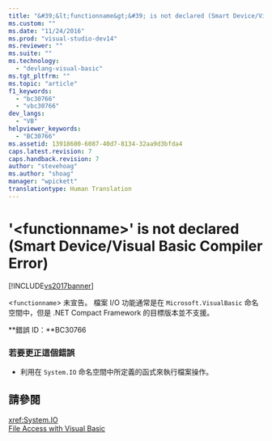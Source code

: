 ```yaml
---
title: "&#39;&lt;functionname&gt;&#39; is not declared (Smart Device/Visual Basic Compiler Error) | Microsoft Docs"
ms.custom: ""
ms.date: "11/24/2016"
ms.prod: "visual-studio-dev14"
ms.reviewer: ""
ms.suite: ""
ms.technology: 
  - "devlang-visual-basic"
ms.tgt_pltfrm: ""
ms.topic: "article"
f1_keywords: 
  - "bc30766"
  - "vbc30766"
dev_langs: 
  - "VB"
helpviewer_keywords: 
  - "BC30766"
ms.assetid: 13918600-6087-40d7-8134-32aa9d3bfda4
caps.latest.revision: 7
caps.handback.revision: 7
author: "stevehoag"
ms.author: "shoag"
manager: "wpickett"
translationtype: Human Translation
---
```

# &#39;&lt;functionname&gt;&#39; is not declared (Smart Device/Visual Basic Compiler Error)
[!INCLUDE[vs2017banner](../../../csharp/includes/vs2017banner.md)]

\<`functionname`\> 未宣告。  檔案 I\/O 功能通常是在 `Microsoft.VisualBasic` 命名空間中，但是 .NET Compact Framework 的目標版本並不支援。  
  
 **錯誤 ID：**BC30766  
  
### 若要更正這個錯誤  
  
-   利用在 `System.IO` 命名空間中所定義的函式來執行檔案操作。  
  
## 請參閱  
 <xref:System.IO>   
 [File Access with Visual Basic](../../../visual-basic/developing-apps/programming/drives-directories-files/file-access.md)